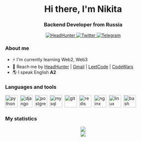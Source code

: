 <div id="header" align="center">
    <h1>Hi there, I'm Nikita</h1>
    <h3>Backend Developer from Russia</h3>
</div>

<div id="socials" align="center">
    <a href="https://omsk.hh.ru/applicant/resumes?hhtmFrom=settings&hhtmFromLabel=header">
        <img src="https://img.shields.io/badge/HeadHunter-red?style=for-the-badge&logo=HeadHunter&logocolor=white" alt="HeadHunter"/>
    </a>
    <a href="https://twitter.com/NSkij73323">
        <img src="https://img.shields.io/badge/Twitter-blue?style=for-the-badge&logo=twitter&logoColor=white" alt="Twitter" />
    </a>
    <a href="https://t.me/VrmnPtrn">
        <img src="https://img.shields.io/badge/Telegram-blue?style=for-the-badge&logo=telegram&logoColor=white" alt="Telegram"/>
    </a>
</div>


### About me 
- ⚡ I'm currently learning Web2, Web3
- 💬 Reach me by [HeadHunter](https://omsk.hh.ru/applicant/resumes?hhtmFrom=settings&hhtmFromLabel=header) | [Gmail](nikitashchegilskiy@gmail.com) | [LeetCode](https://leetcode.com/ItSodaPogos/) | [CodeWars](https://www.codewars.com/users/ItSoda)
- 🌎 I speak English **A2**

### Languages and tools
<img src="https://cdn.jsdelivr.net/gh/devicons/devicon/icons/python/python-original.svg" title='python' width=40 height=40 />&nbsp;
<img src="https://cdn.jsdelivr.net/gh/devicons/devicon/icons/django/django-plain.svg" title='django' width=40 height=40 />&nbsp;
<img src="https://cdn.jsdelivr.net/gh/devicons/devicon/icons/postgresql/postgresql-original.svg"  title='postgresql' width=40 height=40 />&nbsp;
<img src="https://cdn.jsdelivr.net/gh/devicons/devicon/icons/mysql/mysql-original.svg" title='mysql' width=40 height=40 />&nbsp;
<img src="https://cdn.jsdelivr.net/gh/devicons/devicon/icons/git/git-original.svg" title='git' width=40 height=40 />&nbsp;
<img src="https://cdn.jsdelivr.net/gh/devicons/devicon/icons/redis/redis-original.svg"  title='redis' width=40 height=40 />&nbsp;
<img src="https://cdn.jsdelivr.net/gh/devicons/devicon/icons/nginx/nginx-original.svg" title='nginx' width=40 height=40 />&nbsp; 
<img src="https://cdn.jsdelivr.net/gh/devicons/devicon/icons/linux/linux-original.svg" title='linux' width=40 height=40 />&nbsp;
<img src="https://cdn.jsdelivr.net/gh/devicons/devicon/icons/bash/bash-original.svg" title='bash' width=40 height=40 />&nbsp; 

### My statistics
<div id="container" style="display: flex; flex-direction: column; align-items: center; text-align: center;">
    <div id="center-block">
        <img src="https://github-profile-summary-cards.vercel.app/api/cards/profile-details?username=ItSoda&theme=github_dark" />
    </div>
    <div id="lower-blocks" style="display: flex; justify-content: space-between;">
        <div id="right-block"  aligh="right">
            <img src="https://github-profile-summary-cards.vercel.app/api/cards/stats?username=ItSoda&theme=github_dark" />
        </div>
    </div>
</div>
